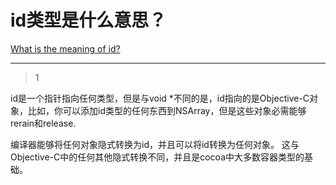 # id类型是什么意思？
[What is the meaning of id?](https://stackoverflow.com/questions/7987060/what-is-the-meaning-of-id)

___



> 1

id是一个指针指向任何类型，但是与void *不同的是，id指向的是Objective-C对象，比如，你可以添加id类型的任何东西到NSArray，但是这些对象必需能够rerain和release.

编译器能够将任何对象隐式转换为id，并且可以将id转换为任何对象。 这与Objective-C中的任何其他隐式转换不同，并且是cocoa中大多数容器类型的基础。